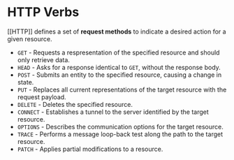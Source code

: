 # HTTP Verbs
[[HTTP]] defines a set of **request methods** to indicate a desired action for a given resource.

* `GET` - Requests a respresentation of the specified resource and should only retrieve data.
* `HEAD` - Asks for a response identical to `GET`, without the response body.
* `POST` - Submits an entity to the specified resource, causing a change in state.
* `PUT` - Replaces all current representations of the target resource with the request payload.
* `DELETE` - Deletes the specified resource.
* `CONNECT` - Establishes a tunnel to the server identified by the target resource.
* `OPTIONS` - Describes the communication options for the target resource.
* `TRACE` - Performs a message loop-back test along the path to the target resource.
* `PATCH` - Applies partial modifications to a resource.
